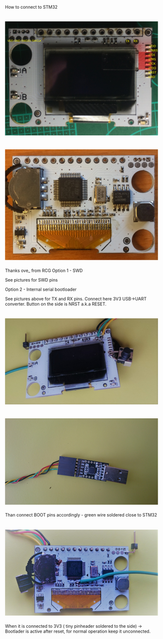 How to connect to STM32

# ![Front](pro58-front.jpg)

# ![Back](pro58-back.jpg)

Thanks ove_ from RCG
Option 1 - SWD

See pictures for SWD pins

Option 2 - Internal serial bootloader

See pictures above for TX and RX pins. Connect here 3V3 USB->UART converter.
Button on the side is NRST a.k.a RESET.

# ![TXRX](DSC_0547.JPG)
# ![Dongle](DSC_0548.JPG)

Than connect BOOT pins accordingly - green wire soldered close to STM32

# ![BOOT_PINS](DSC_0543.JPG)



When it is connected to 3V3 ( tiny pinheader soldered to the side) -> Bootlader is active after reset, for normal operation keep it unconnected.
